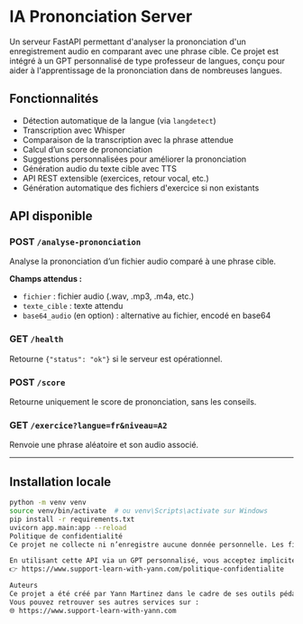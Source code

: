 # IA Prononciation Server

Un serveur FastAPI permettant d'analyser la prononciation d'un enregistrement audio en comparant avec une phrase cible. Ce projet est intégré à un GPT personnalisé de type professeur de langues, conçu pour aider à l'apprentissage de la prononciation dans de nombreuses langues.

## Fonctionnalités

- Détection automatique de la langue (via `langdetect`)
- Transcription avec Whisper
- Comparaison de la transcription avec la phrase attendue
- Calcul d’un score de prononciation
- Suggestions personnalisées pour améliorer la prononciation
- Génération audio du texte cible avec TTS
- API REST extensible (exercices, retour vocal, etc.)
- Génération automatique des fichiers d'exercice si non existants

## API disponible

### POST `/analyse-prononciation`
Analyse la prononciation d’un fichier audio comparé à une phrase cible.

**Champs attendus :**

- `fichier` : fichier audio (.wav, .mp3, .m4a, etc.)
- `texte_cible` : texte attendu
- `base64_audio` (en option) : alternative au fichier, encodé en base64

### GET `/health`
Retourne `{"status": "ok"}` si le serveur est opérationnel.

### POST `/score`
Retourne uniquement le score de prononciation, sans les conseils.

### GET `/exercice?langue=fr&niveau=A2`
Renvoie une phrase aléatoire et son audio associé.

---

## Installation locale

```bash
python -m venv venv
source venv/bin/activate  # ou venv\Scripts\activate sur Windows
pip install -r requirements.txt
uvicorn app.main:app --reload
Politique de confidentialité
Ce projet ne collecte ni n’enregistre aucune donnée personnelle. Les fichiers audio soumis sont temporairement utilisés pour le traitement de la prononciation et ne sont pas conservés après l’analyse. Le serveur est hébergé sur Render et suit leur politique de gestion de données.

En utilisant cette API via un GPT personnalisé, vous acceptez implicitement la politique de confidentialité décrite ici :
👉 https://www.support-learn-with-yann.com/politique-confidentialite

Auteurs
Ce projet a été créé par Yann Martinez dans le cadre de ses outils pédagogiques pour l’apprentissage des langues.
Vous pouvez retrouver ses autres services sur :
🌐 https://www.support-learn-with-yann.com